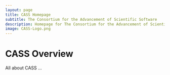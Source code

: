 ```yaml
---
layout: page
title: CASS Homepage
subtitle: The Consortium for the Advancement of Scientific Software
description: Homepage for The Consortium for the Advancement of Scientific Software
image: CASS-Logo.png
---
```


# CASS Overview

All about CASS ...

